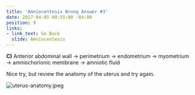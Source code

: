 ```yaml
---
title: 'Amniocentesis Wrong Answer #3'
date: 2017-04-05 00:55:00 -04:00
position: 9
links:
- link_text: Go Back
  slide: Amniocentesis
---
```


**C)** Anterior abdominal wall → perimetrium → endometrium → myometrium → amniochorionic membrane → amniotic fluid

Nice try, but review the anatomy of the uterus and try again.

![uterus-anatomy.jpeg](/uploads/uterus-anatomy.jpeg)